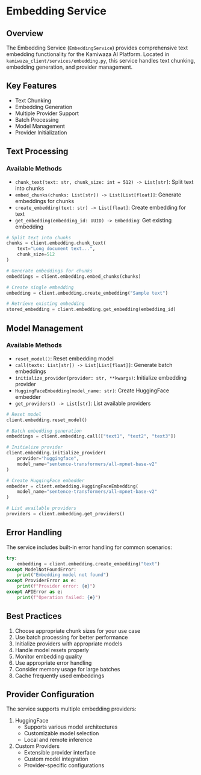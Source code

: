# Embedding Service

## Overview
The Embedding Service (`EmbeddingService`) provides comprehensive text embedding functionality for the Kamiwaza AI Platform. Located in `kamiwaza_client/services/embedding.py`, this service handles text chunking, embedding generation, and provider management.

## Key Features
- Text Chunking
- Embedding Generation
- Multiple Provider Support
- Batch Processing
- Model Management
- Provider Initialization

## Text Processing

### Available Methods
- `chunk_text(text: str, chunk_size: int = 512) -> List[str]`: Split text into chunks
- `embed_chunks(chunks: List[str]) -> List[List[float]]`: Generate embeddings for chunks
- `create_embedding(text: str) -> List[float]`: Create embedding for text
- `get_embedding(embedding_id: UUID) -> Embedding`: Get existing embedding

```python
# Split text into chunks
chunks = client.embedding.chunk_text(
    text="Long document text...",
    chunk_size=512
)

# Generate embeddings for chunks
embeddings = client.embedding.embed_chunks(chunks)

# Create single embedding
embedding = client.embedding.create_embedding("Sample text")

# Retrieve existing embedding
stored_embedding = client.embedding.get_embedding(embedding_id)
```

## Model Management

### Available Methods
- `reset_model()`: Reset embedding model
- `call(texts: List[str]) -> List[List[float]]`: Generate batch embeddings
- `initialize_provider(provider: str, **kwargs)`: Initialize embedding provider
- `HuggingFaceEmbedding(model_name: str)`: Create HuggingFace embedder
- `get_providers() -> List[str]`: List available providers

```python
# Reset model
client.embedding.reset_model()

# Batch embedding generation
embeddings = client.embedding.call(["text1", "text2", "text3"])

# Initialize provider
client.embedding.initialize_provider(
    provider="huggingface",
    model_name="sentence-transformers/all-mpnet-base-v2"
)

# Create HuggingFace embedder
embedder = client.embedding.HuggingFaceEmbedding(
    model_name="sentence-transformers/all-mpnet-base-v2"
)

# List available providers
providers = client.embedding.get_providers()
```

## Error Handling
The service includes built-in error handling for common scenarios:
```python
try:
    embedding = client.embedding.create_embedding("text")
except ModelNotFoundError:
    print("Embedding model not found")
except ProviderError as e:
    print(f"Provider error: {e}")
except APIError as e:
    print(f"Operation failed: {e}")
```

## Best Practices
1. Choose appropriate chunk sizes for your use case
2. Use batch processing for better performance
3. Initialize providers with appropriate models
4. Handle model resets properly
5. Monitor embedding quality
6. Use appropriate error handling
7. Consider memory usage for large batches
8. Cache frequently used embeddings

## Provider Configuration
The service supports multiple embedding providers:
1. HuggingFace
   - Supports various model architectures
   - Customizable model selection
   - Local and remote inference
2. Custom Providers
   - Extensible provider interface
   - Custom model integration
   - Provider-specific configurations
